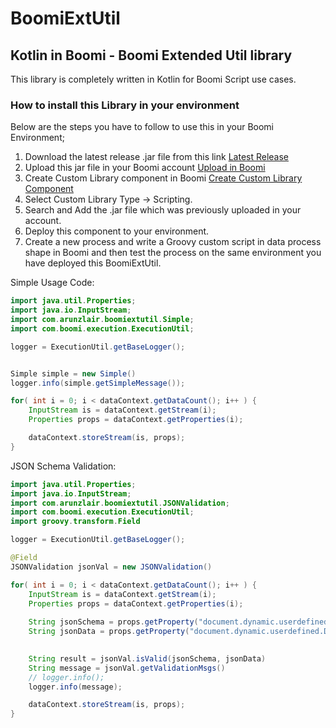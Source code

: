 # BoomiExtUtil
## Kotlin in Boomi - Boomi Extended Util library

This library is completely written in Kotlin for Boomi Script use cases.

### How to install this Library in your environment
Below are the steps you have to follow to use this in your Boomi Environment;
1. Download the latest release .jar file from this link [Latest Release](https://github.com/arunt4ever/BoomiExtUtil/releases)
2. Upload this jar file in your Boomi account [Upload in Boomi](https://help.boomi.com/bundle/integration/page/t-atm-Uploading_a_custom_file.html)
3. Create Custom Library component in Boomi [Create Custom Library Component](https://help.boomi.com/bundle/integration/page/t-atm-Creating_a_Custom_Library_Component.html)
4. Select Custom Library Type -> Scripting.
5. Search and Add the .jar file which was previously uploaded in your account.
6. Deploy this component to your environment.
7. Create a new process and write a Groovy custom script in data process shape in Boomi and then test the process on the same environment you have deployed this BoomiExtUtil.

Simple Usage Code:
````java
import java.util.Properties;
import java.io.InputStream;
import com.arunzlair.boomiextutil.Simple;
import com.boomi.execution.ExecutionUtil;

logger = ExecutionUtil.getBaseLogger();


Simple simple = new Simple()
logger.info(simple.getSimpleMessage());

for( int i = 0; i < dataContext.getDataCount(); i++ ) {
    InputStream is = dataContext.getStream(i);
    Properties props = dataContext.getProperties(i);

    dataContext.storeStream(is, props);
}
````

JSON Schema Validation:
````java
import java.util.Properties;
import java.io.InputStream;
import com.arunzlair.boomiextutil.JSONValidation;
import com.boomi.execution.ExecutionUtil;
import groovy.transform.Field

logger = ExecutionUtil.getBaseLogger();

@Field
JSONValidation jsonVal = new JSONValidation()

for( int i = 0; i < dataContext.getDataCount(); i++ ) {
    InputStream is = dataContext.getStream(i);
    Properties props = dataContext.getProperties(i);
    
    String jsonSchema = props.getProperty("document.dynamic.userdefined.DDP_JSON_SCHEMA");
    String jsonData = props.getProperty("document.dynamic.userdefined.DDP_JSON_FILE");
    

    String result = jsonVal.isValid(jsonSchema, jsonData)
    String message = jsonVal.getValidationMsgs()
    // logger.info();
    logger.info(message);

    dataContext.storeStream(is, props);
}
````



